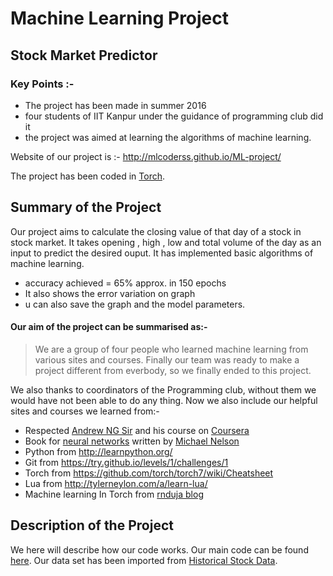 # Machine Learning Project
## Stock Market Predictor
### Key Points :-
   - The project has been made in summer 2016
   - four students of IIT Kanpur under the guidance of programming club did it
   - the project was aimed at learning the algorithms of machine learning.

Website of our project is :- http://mlcoderss.github.io/ML-project/

The project has been coded in [Torch].

## Summary of the Project
Our project aims to calculate the closing value of that day of a stock in stock market. It takes opening , high , low and  total volume of the day as an input to predict the desired ouput. It has implemented basic algorithms of machine learning.

   - accuracy achieved = 65% approx. in 150 epochs
   - It also shows the error variation on graph
   - u can also save the graph and the model parameters.

#### Our aim of the project can be summarised as:-

>We are a group of four people who learned machine learning from various sites and courses.
> Finally our team was ready to make a project different from everbody,
> so we finally ended to this project.

We also thanks to coordinators of the Programming club, without them we would have not been able to do any thing. Now we also include our helpful sites and courses
we learned from:-
  * Respected [Andrew NG Sir] and his course on [Coursera]
  * Book for [neural networks] written by [Michael Nelson]
  * Python from http://learnpython.org/
  * Git from https://try.github.io/levels/1/challenges/1
  * Torch from https://github.com/torch/torch7/wiki/Cheatsheet
  * Lua from http://tylerneylon.com/a/learn-lua/
  * Machine learning In Torch from [rnduja blog]

## **Description of the Project**
We here will describe how our code works. Our main code can be found [here].
Our data set has been imported from [Historical Stock Data].










[//]: # 
   [Torch]: <http://dillinger.io/>
   [Andrew NG Sir]: <https://www.coursera.org/instructor/andrewng>
   [Coursera]: <https://www.coursera.org/learn/machine-learning>
   [neural networks]: <http://neuralnetworksanddeeplearning.com/>
   [Michael Nelson]: <http://michaelnielsen.org/>
   [rnduja blog]: <http://rnduja.github.io/2015/10/13/torch-mnist/>
   [here]: <https://github.com/MLcoderss/ML-project/blob/master/core_function.lua>
   [Historical Stock Data]: <http://pages.swcp.com/stocks/>
   
   
   
   
